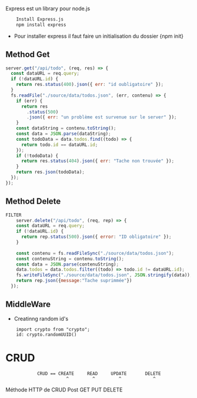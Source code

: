 
Express est un library pour node.js
```sh 
	Install Express.js
	npm install express
```
- Pour installer express il faut faire un initialisation du dossier {npm init}

## Method Get
```js
server.get("/api/todo", (req, res) => {
  const dataURL = req.query;
  if (!dataURL.id) {
    return res.status(400).json({ err: "id oubligatoire" });
  }
  fs.readFile("./source/data/todos.json", (err, contenu) => {
    if (err) {
      return res
        .status(500)
        .json({ err: "un problème est survenue sur le server" });
    }
    const dataString = contenu.toString();
    const data = JSON.parse(dataString);
    const todoData = data.todos.find((todo) => {
      return todo.id == dataURL.id;
    });
    if (!todoData) {
      return res.status(404).json({ err: "Tache non trouvée" });
    }
    return res.json(todoData);
  });
});
```

## Method Delete
```js
FILTER
	server.delete("/api/todo", (req, rep) => {
    const dataURL = req.query;
    if (!dataURL.id) {
      return rep.status(500).json({ error: "ID obligatoire" });
    }
    
    const contenu = fs.readFileSync("./source/data/todos.json");
    const contenuString = contenu.toString();
    const data = JSON.parse(contenuString);
    data.todos = data.todos.filter((todo) => todo.id != dataURL.id);
    fs.writeFileSync("./source/data/todos.json", JSON.stringify(data));
    return rep.json({message:"Tache suprimmée"})
  });
```

## MiddleWare 


- Creatinng random id's
```JS
	import crypto from "crypto";
	id: crypto.randomUUID()
```
# CRUD
				CRUD == CREATE     READ     UPDATE       DELETE
						   ^         ^         ^            ^
Méthode HTTP de CRUD         Post               GET            PUT                DELETE


